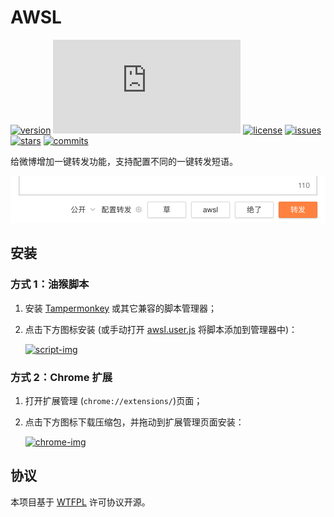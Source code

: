 AWSL
========

[![version][version-img]][script-url] [![size][size-img]][script-url] [![license][license-img]][license-url] [![issues][issues-img]][issues-url] [![stars][stars-img]][stars-url] [![commits][commits-img]][commits-url]

给微博增加一键转发功能，支持配置不同的一键转发短语。

![](screenshot.png)

## 安装

### 方式 1：油猴脚本

1. 安装 [Tampermonkey](https://www.tampermonkey.net/) 或其它兼容的脚本管理器；
2. 点击下方图标安装 (或手动打开 [awsl.user.js][script-url] 将脚本添加到管理器中)：

   [![script-img]][script-url]

### 方式 2：Chrome 扩展

1. 打开扩展管理 (`chrome://extensions/`)页面；
2. 点击下方图标下载压缩包，并拖动到扩展管理页面安装：

   [![chrome-img]][chrome-url]

## 协议

本项目基于 [WTFPL](LICENSE) 许可协议开源。

[version-img]: https://img.shields.io/github/v/tag/xingrz/awsl?label=version&sort=semver&style=flat-square
[size-img]: https://img.shields.io/github/size/xingrz/awsl/awsl.user.js?style=flat-square
[license-img]: https://img.shields.io/github/license/xingrz/awsl?style=flat-square
[license-url]: LICENSE
[issues-img]: https://img.shields.io/github/issues/xingrz/awsl?style=flat-square
[issues-url]: https://github.com/xingrz/awsl/issues
[stars-img]: https://img.shields.io/github/stars/xingrz/awsl?style=flat-square
[stars-url]: https://github.com/xingrz/awsl/stargazers
[commits-img]: https://img.shields.io/github/last-commit/xingrz/awsl?style=flat-square
[commits-url]: https://github.com/xingrz/awsl/commits/master

[script-img]: https://img.shields.io/github/v/tag/xingrz/awsl?label=awsl&logo=tampermonkey&logoColor=white&sort=semver&style=for-the-badge
[script-url]: https://raw.githubusercontent.com/xingrz/awsl/master/awsl.user.js

[chrome-img]: https://img.shields.io/github/v/tag/xingrz/awsl?label=awsl&logo=google-chrome&logoColor=white&sort=semver&style=for-the-badge
[chrome-url]: https://github.com/xingrz/awsl/archive/refs/heads/master.zip
